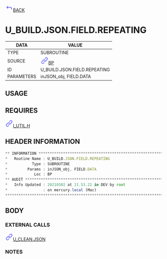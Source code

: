 <img src="../.resources/themes/unicons-line-6563ff/corner-up-left-alt.svg" alt="BACK" width="25" />[BACK](../DOCS/BP.md)  
# U_BUILD.JSON.FIELD.REPEATING  
|DATA|VALUE|
| --- | --- |
|TYPE|SUBROUTINE|
|SOURCE|<img src="../.resources/themes/unicons-line-6563ff/link.svg" alt="BP" width="25" />[BP](../DOCS/BP.md)|
|ID|U_BUILD.JSON.FIELD.REPEATING|
|PARAMETERS|inJSON_obj, FIELD.DATA|
    
## USAGE  
  
## REQUIRES  
<img src="../.resources/themes/unicons-line-6563ff/link.svg" alt="I_UTIL.H" width="25" />[I_UTIL.H](../DOCS.PAGE/I_UTIL.H.md)  
    
## HEADER INFORMATION  
```javascript
** INFORMATION ****************************************************************
*   Routine Name : U_BUILD.JSON.FIELD.REPEATING
*           Type : SUBROUTINE
*         Params : inJSON_obj, FIELD.DATA
*            Loc : BP
** AUDIT **********************************************************************
*   Info Updated : 20210302 at 21.53.22 in DEV by root
*                : on mercury.local (Mac)
*******************************************************************************

```
## BODY  
### EXTERNAL CALLS  
<img src="../.resources/themes/unicons-line-6563ff/link.svg" alt="U_CLEAN.JSON" width="25" />[U_CLEAN.JSON](../DOCS.PAGE/U_CLEAN.JSON.md)  
### NOTES  
  
